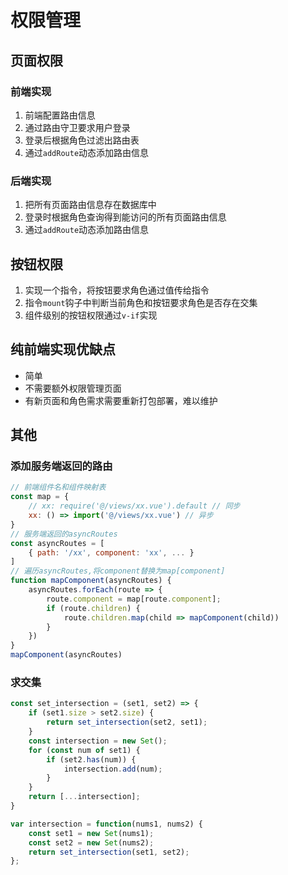 # 权限管理

## 页面权限

### 前端实现

1. 前端配置路由信息
2. 通过路由守卫要求用户登录
3. 登录后根据角色过滤出路由表
4. 通过`addRoute`动态添加路由信息

### 后端实现

1. 把所有页面路由信息存在数据库中
2. 登录时根据角色查询得到能访问的所有页面路由信息
3. 通过`addRoute`动态添加路由信息

## 按钮权限

1. 实现一个指令，将按钮要求角色通过值传给指令
2. 指令`mount`钩子中判断当前角色和按钮要求角色是否存在交集
3. 组件级别的按钮权限通过`v-if`实现

## 纯前端实现优缺点

- 简单
- 不需要额外权限管理页面
- 有新页面和角色需求需要重新打包部署，难以维护

## 其他

### 添加服务端返回的路由

```js
// 前端组件名和组件映射表
const map = {
    // xx: require('@/views/xx.vue').default // 同步
    xx: () => import('@/views/xx.vue') // 异步
}
// 服务端返回的asyncRoutes
const asyncRoutes = [
    { path: '/xx', component: 'xx', ... }
]
// 遍历asyncRoutes,将component替换为map[component]
function mapComponent(asyncRoutes) {
    asyncRoutes.forEach(route => {
        route.component = map[route.component];
        if (route.children) {
            route.children.map(child => mapComponent(child))
        }
    })
}
mapComponent(asyncRoutes)
```

### 求交集

```js
const set_intersection = (set1, set2) => {
    if (set1.size > set2.size) {
        return set_intersection(set2, set1);
    }
    const intersection = new Set();
    for (const num of set1) {
        if (set2.has(num)) {
            intersection.add(num);
        }
    }
    return [...intersection];
}

var intersection = function(nums1, nums2) {
    const set1 = new Set(nums1);
    const set2 = new Set(nums2);
    return set_intersection(set1, set2);
};
```
